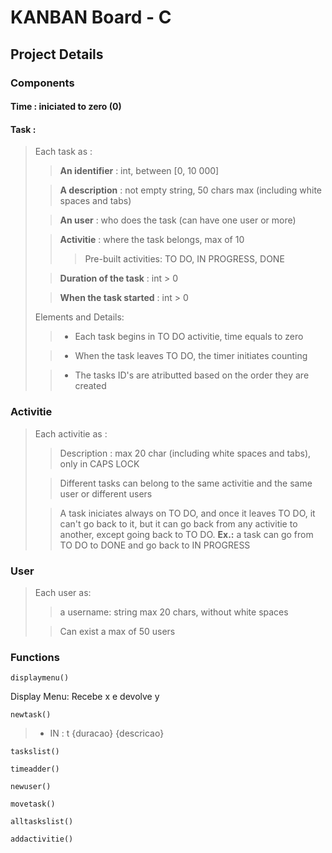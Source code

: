 # KANBAN Board - C 
## Project Details 

### Components

#### Time : iniciated to zero (0)

#### Task :
> Each task as :
>> **An identifier** : int, between [0, 10 000]
>
>> **A description** : not empty string, 50 chars max (including white spaces and tabs)
>
>> **An user** : who does the task (can have one user or more)
>
>> **Activitie** : where the task belongs, max of 10
>>> Pre-built activities: TO DO, IN PROGRESS, DONE
>
>> **Duration of the task** : int > 0
>
>> **When the task started** : int > 0
>
> Elements and Details:
>> - Each task begins in TO DO activitie, time equals to zero
>
>> - When the task leaves TO DO, the timer initiates counting
>
>> - The tasks ID's are atributted based on the order they are created 

### Activitie
> Each activitie as :
>> Description : max 20 char (including white spaces and tabs), only in CAPS LOCK
>
>> Different tasks can belong to the same activitie and the same user or different users
>
>> A task iniciates always on TO DO, and once it leaves TO DO, it can't go back to it,
>> but it can go back from any activitie to another, except going back to TO DO.
>> **Ex.:** a task can go from TO DO to DONE and go back to IN PROGRESS
>
### User
>Each user as:
>> a username: string max 20 chars, without white spaces
>
>> Can exist a max of 50 users
>

### Functions
>
	displaymenu()
>
 Display Menu: Recebe x e devolve y
>
	newtask()
>
> - IN : t {duracao} {descricao}
>
	taskslist()
>
	timeadder()
>
	newuser()
>
	movetask()
>
	alltaskslist()
>
	addactivitie()
>
